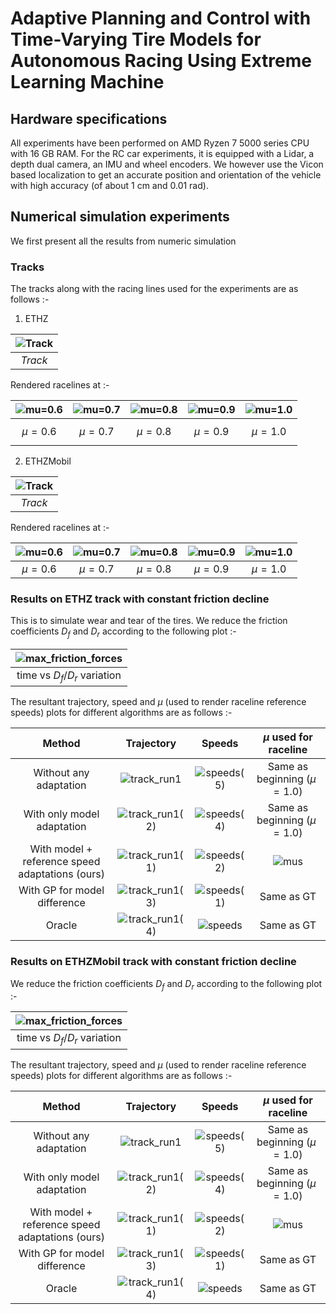 # Adaptive Planning and Control with Time-Varying Tire Models for Autonomous Racing Using Extreme Learning Machine

## Hardware specifications

All experiments have been performed on AMD Ryzen 7 5000 series CPU with 16 GB RAM. For the RC car experiments, it is equipped with a Lidar, a depth dual camera, an IMU and wheel encoders. We however use the Vicon based localization to get an accurate position and orientation of the vehicle with high accuracy (of about 1 cm and 0.01 rad).

## Numerical simulation experiments 

We first present all the results from numeric simulation

### Tracks 

The tracks along with the racing lines used for the experiments are as follows :-

1. ETHZ

| ![Track](https://github.com/dvij542/apacrace/assets/43860166/7031dbe5-4ebb-481e-af0a-91de0672177a) |
|:--:| 
| *Track* |

Rendered racelines at :-

| ![mu=0.6](https://github.com/dvij542/apacrace/assets/43860166/cfbb4a36-e02c-4370-bdcd-914c74f0a686) | ![mu=0.7](https://github.com/dvij542/apacrace/assets/43860166/eaf8f0d5-c88a-47eb-93a7-22592b26b452) | ![mu=0.8](https://github.com/dvij542/apacrace/assets/43860166/cbb1d89f-941d-48ef-9f60-d9a2e2d82c00) | ![mu=0.9](https://github.com/dvij542/apacrace/assets/43860166/6c9e0cd9-d8fc-45b4-b014-37b9e3d4baec) | ![mu=1.0](https://github.com/dvij542/apacrace/assets/43860166/38291ddb-2e58-413d-ae41-9ca07071b430) |
|:--:|:--:|:--:|:--:|:--:| 
| $$\mu=0.6$$ | $\mu=0.7$ | $\mu=0.8$ | $\mu=0.9$ | $\mu=1.0$ | 

2. ETHZMobil

| ![Track](https://github.com/dvij542/apacrace/assets/43860166/6a0714ae-1a0d-44f5-a081-9c773b0a4798) |
|:--:| 
| *Track* |

Rendered racelines at :-

| ![mu=0.6](https://github.com/dvij542/apacrace/assets/43860166/ac77b1b8-6347-4b07-8a5e-b6c97105591a) | ![mu=0.7](https://github.com/dvij542/apacrace/assets/43860166/9cccc787-a517-4095-a7b1-79ab5ed4df14) | ![mu=0.8](https://github.com/dvij542/apacrace/assets/43860166/f0cdaf09-fcec-49ac-ad80-d56a84e246bb) | ![mu=0.9](https://github.com/dvij542/apacrace/assets/43860166/4d547a5a-5efe-49af-8212-e2778d1b792f) | ![mu=1.0](https://github.com/dvij542/apacrace/assets/43860166/977537e3-072b-4ac7-bf0a-8d53345a5f8f) |
|:--:|:--:|:--:|:--:|:--:| 
| $\mu=0.6$ | $\mu=0.7$ | $\mu=0.8$ | $\mu=0.9$ | $\mu=1.0$ | 

### Results on ETHZ track with constant friction decline 

This is to simulate wear and tear of the tires. We reduce the friction coefficients $D_f$ and $D_r$ according to the following plot :-

| ![max_friction_forces](https://github.com/dvij542/apacrace/assets/43860166/683361dd-918f-4b4e-aeda-0cfd74263175) |
|:--:| 
| time vs $D_f/D_r$ variation |

The resultant trajectory, speed and $\mu$ (used to render raceline reference speeds) plots for different algorithms are as follows :-

| Method | Trajectory | Speeds | $\mu$ used for raceline |
|:--:|:--:|:--:|:--:|
| Without any adaptation | ![track_run1](https://github.com/dvij542/apacrace/assets/43860166/5926a316-9ec5-442e-9343-a19ef6719039) | ![speeds(5)](https://github.com/dvij542/apacrace/assets/43860166/6d3857e5-4e89-403a-9d3f-65d4a88f72b9) | Same as beginning ($\mu=1.0$) |
| With only model adaptation | ![track_run1(2)](https://github.com/dvij542/apacrace/assets/43860166/5e3267ed-e14e-4af3-bba1-13ede6c88f8b) |  ![speeds(4)](https://github.com/dvij542/apacrace/assets/43860166/ebd866d6-4d0d-4e92-a304-d34d24512656) | Same as beginning ($\mu=1.0$) |
| With model + reference speed adaptations (ours) | ![track_run1(1)](https://github.com/dvij542/apacrace/assets/43860166/ec311b82-e156-4664-ada1-8f652fbaae1d) | ![speeds(2)](https://github.com/dvij542/apacrace/assets/43860166/2de032d9-f364-4c2e-87ee-45854aae2b39) | ![mus](https://github.com/dvij542/apacrace/assets/43860166/cc0e9485-c315-4853-a370-8302c1a570a6) |
| With GP for model difference | ![track_run1(3)](https://github.com/dvij542/apacrace/assets/43860166/bb7206f9-cc1a-4cc8-8c01-199340e177b9) | ![speeds(1)](https://github.com/dvij542/apacrace/assets/43860166/3c84b375-fd17-4539-899e-b9a398fdb461) | Same as GT |
| Oracle | ![track_run1(4)](https://github.com/dvij542/apacrace/assets/43860166/b05c9edc-7c32-4138-a641-c614d925a079) | ![speeds](https://github.com/dvij542/apacrace/assets/43860166/3550dfa0-ec21-4dc6-bb68-7ad560b71019) | Same as GT |

### Results on ETHZMobil track with constant friction decline 

We reduce the friction coefficients $D_f$ and $D_r$ according to the following plot :-

| ![max_friction_forces](https://github.com/dvij542/apacrace/assets/43860166/75e8377f-8fad-4d5f-8bd2-a65e51c1ed86) |
|:--:| 
| time vs $D_f/D_r$ variation |

The resultant trajectory, speed and $\mu$ (used to render raceline reference speeds) plots for different algorithms are as follows :-

| Method | Trajectory | Speeds | $\mu$ used for raceline |
|:--:|:--:|:--:|:--:|
| Without any adaptation | ![track_run1](https://github.com/dvij542/apacrace/assets/43860166/5926a316-9ec5-442e-9343-a19ef6719039) | ![speeds(5)](https://github.com/dvij542/apacrace/assets/43860166/6d3857e5-4e89-403a-9d3f-65d4a88f72b9) | Same as beginning ($\mu=1.0$) |
| With only model adaptation | ![track_run1(2)](https://github.com/dvij542/apacrace/assets/43860166/5e3267ed-e14e-4af3-bba1-13ede6c88f8b) |  ![speeds(4)](https://github.com/dvij542/apacrace/assets/43860166/ebd866d6-4d0d-4e92-a304-d34d24512656) | Same as beginning ($\mu=1.0$) |
| With model + reference speed adaptations (ours) | ![track_run1(1)](https://github.com/dvij542/apacrace/assets/43860166/ec311b82-e156-4664-ada1-8f652fbaae1d) | ![speeds(2)](https://github.com/dvij542/apacrace/assets/43860166/2de032d9-f364-4c2e-87ee-45854aae2b39) | ![mus](https://github.com/dvij542/apacrace/assets/43860166/cc0e9485-c315-4853-a370-8302c1a570a6) |
| With GP for model difference | ![track_run1(3)](https://github.com/dvij542/apacrace/assets/43860166/bb7206f9-cc1a-4cc8-8c01-199340e177b9) | ![speeds(1)](https://github.com/dvij542/apacrace/assets/43860166/3c84b375-fd17-4539-899e-b9a398fdb461) | Same as GT |
| Oracle | ![track_run1(4)](https://github.com/dvij542/apacrace/assets/43860166/b05c9edc-7c32-4138-a641-c614d925a079) | ![speeds](https://github.com/dvij542/apacrace/assets/43860166/3550dfa0-ec21-4dc6-bb68-7ad560b71019) | Same as GT |
